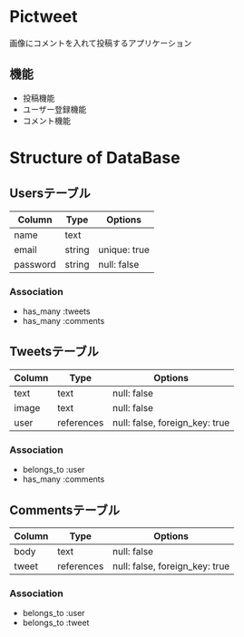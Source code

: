 # Pictweet

画像にコメントを入れて投稿するアプリケーション

## 機能
- 投稿機能
- ユーザー登録機能
- コメント機能


# Structure of DataBase

## Usersテーブル
|Column|Type|Options|
|------|----|-------|
|name|text||
|email|string|unique: true|
|password|string|null: false|

### Association
- has_many :tweets
- has_many :comments


## Tweetsテーブル
|Column|Type|Options|
|------|----|-------|
|text|text|null: false|
|image|text|null: false|
|user|references|null: false, foreign_key: true|

### Association
- belongs_to :user
- has_many :comments


## Commentsテーブル
|Column|Type|Options|
|------|----|-------|
|body|text|null: false|
|tweet|references|null: false, foreign_key: true|

### Association
- belongs_to :user
- belongs_to :tweet
